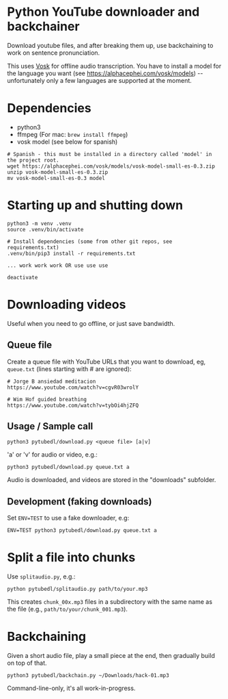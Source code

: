 # Python YouTube downloader and backchainer

Download youtube files, and after breaking them up, use backchaining to work on sentence pronunciation.

This uses [Vosk](https://github.com/alphacep/vosk-api) for offline audio transcription.  You have to install a model for the language you want (see https://alphacephei.com/vosk/models) -- unfortunately only a few languages are supported at the moment.

# Dependencies

* python3
* ffmpeg (For mac: `brew install ffmpeg`)
* vosk model (see below for spanish)

```
# Spanish - this must be installed in a directory called 'model' in the project root.
wget https://alphacephei.com/vosk/models/vosk-model-small-es-0.3.zip
unzip vosk-model-small-es-0.3.zip 
mv vosk-model-small-es-0.3 model
```

# Starting up and shutting down

```
python3 -m venv .venv
source .venv/bin/activate

# Install dependencies (some from other git repos, see requirements.txt)
.venv/bin/pip3 install -r requirements.txt

... work work work OR use use use

deactivate
```

# Downloading videos

Useful when you need to go offline, or just save bandwidth.

## Queue file

Create a queue file with YouTube URLs that you want to download, eg, `queue.txt` (lines starting with # are ignored):

```
# Jorge B ansiedad meditacion
https://www.youtube.com/watch?v=cgvR03wrolY

# Wim Hof guided breathing
https://www.youtube.com/watch?v=tybOi4hjZFQ
```

## Usage / Sample call

```
python3 pytubedl/download.py <queue file> [a|v]
```

'a' or 'v' for audio or video, e.g.:

```
python3 pytubedl/download.py queue.txt a
```

Audio is downloaded, and videos are stored in the "downloads" subfolder.

## Development (faking downloads)

Set `ENV=TEST` to use a fake downloader, e.g:

```
ENV=TEST python3 pytubedl/download.py queue.txt a
```

# Split a file into chunks

Use `splitaudio.py`, e.g.:

```
python pytubedl/splitaudio.py path/to/your.mp3
```

This creates `chunk_00x.mp3` files in a subdirectory with the same name as the file (e.g., `path/to/your/chunk_001.mp3`).

# Backchaining

Given a short audio file, play a small piece at the end, then gradually build on top of that.

```
python3 pytubedl/backchain.py ~/Downloads/hack-01.mp3
```

Command-line-only, it's all work-in-progress.